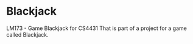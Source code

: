 # Blackjack
LM173 - Game Blackjack for CS4431
That is part of a project for a game called Blackjack.
